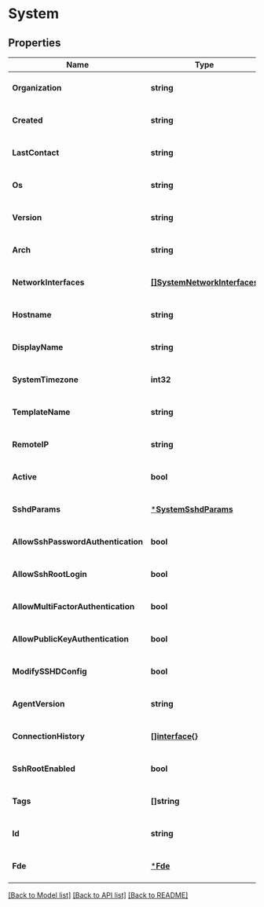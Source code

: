 # System

## Properties
Name | Type | Description | Notes
------------ | ------------- | ------------- | -------------
**Organization** | **string** |  | [optional] [default to null]
**Created** | **string** |  | [optional] [default to null]
**LastContact** | **string** |  | [optional] [default to null]
**Os** | **string** |  | [optional] [default to null]
**Version** | **string** |  | [optional] [default to null]
**Arch** | **string** |  | [optional] [default to null]
**NetworkInterfaces** | [**[]SystemNetworkInterfaces**](system_networkInterfaces.md) |  | [optional] [default to null]
**Hostname** | **string** |  | [optional] [default to null]
**DisplayName** | **string** |  | [optional] [default to null]
**SystemTimezone** | **int32** |  | [optional] [default to null]
**TemplateName** | **string** |  | [optional] [default to null]
**RemoteIP** | **string** |  | [optional] [default to null]
**Active** | **bool** |  | [optional] [default to null]
**SshdParams** | [***SystemSshdParams**](system_sshdParams.md) |  | [optional] [default to null]
**AllowSshPasswordAuthentication** | **bool** |  | [optional] [default to null]
**AllowSshRootLogin** | **bool** |  | [optional] [default to null]
**AllowMultiFactorAuthentication** | **bool** |  | [optional] [default to null]
**AllowPublicKeyAuthentication** | **bool** |  | [optional] [default to null]
**ModifySSHDConfig** | **bool** |  | [optional] [default to null]
**AgentVersion** | **string** |  | [optional] [default to null]
**ConnectionHistory** | [**[]interface{}**](interface{}.md) |  | [optional] [default to null]
**SshRootEnabled** | **bool** |  | [optional] [default to null]
**Tags** | **[]string** |  | [optional] [default to null]
**Id** | **string** |  | [optional] [default to null]
**Fde** | [***Fde**](fde.md) |  | [optional] [default to null]

[[Back to Model list]](../README.md#documentation-for-models) [[Back to API list]](../README.md#documentation-for-api-endpoints) [[Back to README]](../README.md)


